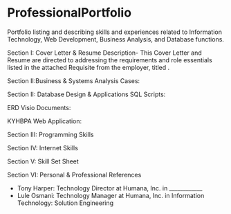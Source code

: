# ProfessionalPortfolio
Portfolio listing and describing skills and experiences related to Information Technology, Web Development, Business Analysis, and Database functions.

Section I: Cover Letter & Resume
  Description- This Cover Letter and Resume are directed to addressing the requirements and role essentials listed in the attached Requisite from the employer, titled .

Section II:Business & Systems Analysis
  Cases:

Section II: Database Design & Applications
  SQL Scripts:
  
  ERD Visio Documents:
  
  KYHBPA Web Application:

Section III: Programming Skills

Section IV: Internet Skills

Section V: Skill Set Sheet

Section VI: Personal & Professional References
  - Tony Harper: Technology Director at Humana, Inc. in ____________
  - Lule Osmani: Technology Manager at Humana, Inc. in Information Technology: Solution Engineering
